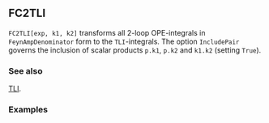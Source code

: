 ## FC2TLI

`FC2TLI[exp, k1, k2]` transforms all 2-loop OPE-integrals in `FeynAmpDenominator` form to the `TLI`-integrals. The option `IncludePair` governs the inclusion of scalar products `p.k1`, `p.k2` and `k1.k2` (setting `True`).

### See also

[TLI](TLI).

### Examples
